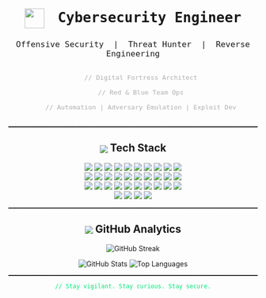 <!--
  Minimalist, impactful cybersecurity portfolio.
  Clean, focused, and modern.
-->

<h1 align="center" style="font-family: 'Fira Mono', monospace;">
  <img src="https://img.icons8.com/fluency/48/000000/hacker.png" width="40" style="vertical-align:middle; margin-right:10px;">
  Cybersecurity Engineer
</h1>

<h3 align="center" style="font-family: 'Fira Mono', monospace; font-weight:400;">
  Offensive Security &nbsp;|&nbsp; Threat Hunter &nbsp;|&nbsp; Reverse Engineering
</h3>

<p align="center" style="font-size:1.1em; color:#b0b0b0;">
  <code>
    // Digital Fortress Architect<br>
    // Red & Blue Team Ops<br>
    // Automation | Adversary Emulation | Exploit Dev
  </code>
</p>

<hr style="border-top: 1px dashed #444;">

<h2 align="center"><img src="https://img.icons8.com/ios-filled/24/00e676/console.png" style="vertical-align:middle;"> Tech Stack</h2>

<p align="center">
  <!-- Existing -->
  <img src="https://img.shields.io/badge/Metasploit-FF0000?style=for-the-badge&logo=metasploit&logoColor=white"/>
  <img src="https://img.shields.io/badge/Burp_Suite-FF9900?style=for-the-badge&logo=burp-suite&logoColor=white"/>
  <img src="https://img.shields.io/badge/Nmap-4682B4?style=for-the-badge&logo=nmap&logoColor=white"/>
  <img src="https://img.shields.io/badge/SQLmap-000000?style=for-the-badge&logoColor=white"/>
  <img src="https://img.shields.io/badge/Hashcat-800080?style=for-the-badge&logoColor=white"/>
  <img src="https://img.shields.io/badge/John_the_Ripper-8B0000?style=for-the-badge&logoColor=white"/>
  <img src="https://img.shields.io/badge/Responder-FFD700?style=for-the-badge&logoColor=black"/>
  <img src="https://img.shields.io/badge/CrackMapExec-2E8B57?style=for-the-badge&logoColor=white"/>
  <img src="https://img.shields.io/badge/OWASP_ZAP-000000?style=for-the-badge&logo=OWASP&logoColor=white"/>
  <img src="https://img.shields.io/badge/Wireshark-0066CC?style=for-the-badge&logo=wireshark&logoColor=white"/>

  <!-- Added tools -->
  <br/>
  <img src="https://img.shields.io/badge/Aircrack--ng-1E90FF?style=for-the-badge&logo=aircrack-ng&logoColor=white"/>
  <img src="https://img.shields.io/badge/Hydra-DC143C?style=for-the-badge&logo=hydra&logoColor=white"/>
  <img src="https://img.shields.io/badge/Masscan-FF4500?style=for-the-badge&logoColor=white"/>
  <img src="https://img.shields.io/badge/Betercap-483D8B?style=for-the-badge&logo=bettercap&logoColor=white"/>
  <img src="https://img.shields.io/badge/Gobuster-228B22?style=for-the-badge&logoColor=white"/>
  <img src="https://img.shields.io/badge/DirBuster-8B008B?style=for-the-badge&logoColor=white"/>
  <img src="https://img.shields.io/badge/Nikto-FF6347?style=for-the-badge&logo=nikto&logoColor=white"/>
  <img src="https://img.shields.io/badge/Wfuzz-2F4F4F?style=for-the-badge&logo=wfuzz&logoColor=white"/>
  <img src="https://img.shields.io/badge/Impacket-20B2AA?style=for-the-badge&logo=python&logoColor=white"/>
  <img src="https://img.shields.io/badge/Empire-191970?style=for-the-badge&logoColor=white"/>

  <br/>
  <img src="https://img.shields.io/badge/PowerSploit-8B4513?style=for-the-badge&logo=windows&logoColor=white"/>
  <img src="https://img.shields.io/badge/Responder--NG-DAA520?style=for-the-badge&logoColor=black"/>
  <img src="https://img.shields.io/badge/OSINT--Maltego-2E8B57?style=for-the-badge&logo=maltego&logoColor=white"/>
  <img src="https://img.shields.io/badge/Autopsy-708090?style=for-the-badge&logoColor=white"/>
  <img src="https://img.shields.io/badge/Volatility-483D8B?style=for-the-badge&logoColor=white"/>
  <img src="https://img.shields.io/badge/FTK-8B0000?style=for-the-badge&logoColor=white"/>
  <img src="https://img.shields.io/badge/Mimikatz-800000?style=for-the-badge&logoColor=white"/>
  <img src="https://img.shields.io/badge/Crontab--Enumerate-2F4F4F?style=for-the-badge&logoColor=white"/>
  <img src="https://img.shields.io/badge/SSH--Tools-4682B4?style=for-the-badge&logo=putty&logoColor=white"/>
  <img src="https://img.shields.io/badge/Docker-2496ED?style=for-the-badge&logo=docker&logoColor=white"/>

  <br/>
  <!-- Optional: Kali / Platform badges -->
  <img src="https://img.shields.io/badge/Kali_Linux-2E3440?style=for-the-badge&logo=kali-linux&logoColor=white"/>
  <img src="https://img.shields.io/badge/Metasploit_Framework-FF0000?style=for-the-badge&logo=metasploit&logoColor=white"/>
  <img src="https://img.shields.io/badge/CTF-1F8AC0?style=for-the-badge&logoColor=white"/>
  <img src="https://img.shields.io/badge/OSCP-DA291C?style=for-the-badge&logoColor=white"/>
</p>

<hr style="border-top: 1px dashed #444;">

<h2 align="center"><img src="https://img.icons8.com/ios-glyphs/30/00e676/statistics.png" style="vertical-align:middle;"> GitHub Analytics</h2>

<p align="center">
  <img src="https://github-readme-streak-stats.herokuapp.com?user=pythonplayer396&theme=tokyonight&hide_border=true" alt="GitHub Streak"/>
</p>

<p align="center">
  <img src="https://github-readme-stats.vercel.app/api?username=pythonplayer396&show_icons=true&theme=tokyonight&hide_border=true" alt="GitHub Stats"/>
  <img src="https://github-readme-stats.vercel.app/api/top-langs/?username=pythonplayer396&layout=compact&theme=tokyonight&hide_border=true" alt="Top Languages"/>
</p>

<hr style="border-top: 1px dashed #444;">

<p align="center" style="font-family:'Fira Mono', monospace; color:#00e676;">
  <code>// Stay vigilant. Stay curious. Stay secure.</code>
</p>
